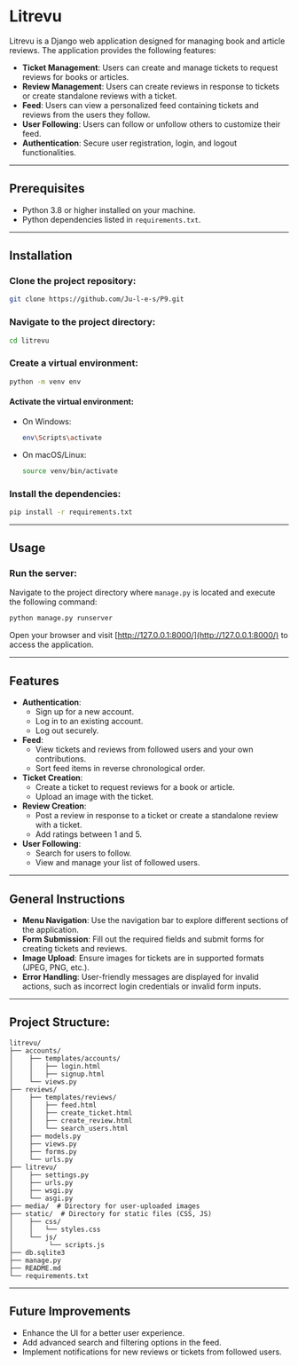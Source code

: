 
# Litrevu

Litrevu is a Django web application designed for managing book and article reviews. The application provides the following features:

- **Ticket Management**: Users can create and manage tickets to request reviews for books or articles.
- **Review Management**: Users can create reviews in response to tickets or create standalone reviews with a ticket.
- **Feed**: Users can view a personalized feed containing tickets and reviews from the users they follow.
- **User Following**: Users can follow or unfollow others to customize their feed.
- **Authentication**: Secure user registration, login, and logout functionalities.

---

## Prerequisites

- Python 3.8 or higher installed on your machine.
- Python dependencies listed in `requirements.txt`.

---

## Installation

### Clone the project repository:
```bash
git clone https://github.com/Ju-l-e-s/P9.git
```

### Navigate to the project directory:
```bash
cd litrevu
```

### Create a virtual environment:
```bash
python -m venv env
```

#### Activate the virtual environment:
- On Windows:
  ```bash
  env\Scripts\activate
  ```
- On macOS/Linux:
  ```bash
  source venv/bin/activate
  ```

### Install the dependencies:
```bash
pip install -r requirements.txt
```

---

## Usage

### Run the server:
Navigate to the project directory where `manage.py` is located and execute the following command:
```bash
python manage.py runserver
```

Open your browser and visit [http://127.0.0.1:8000/](http://127.0.0.1:8000/) to access the application.

---

## Features

- **Authentication**:
  - Sign up for a new account.
  - Log in to an existing account.
  - Log out securely.
- **Feed**:
  - View tickets and reviews from followed users and your own contributions.
  - Sort feed items in reverse chronological order.
- **Ticket Creation**:
  - Create a ticket to request reviews for a book or article.
  - Upload an image with the ticket.
- **Review Creation**:
  - Post a review in response to a ticket or create a standalone review with a ticket.
  - Add ratings between 1 and 5.
- **User Following**:
  - Search for users to follow.
  - View and manage your list of followed users.

---

## General Instructions

- **Menu Navigation**: Use the navigation bar to explore different sections of the application.
- **Form Submission**: Fill out the required fields and submit forms for creating tickets and reviews.
- **Image Upload**: Ensure images for tickets are in supported formats (JPEG, PNG, etc.).
- **Error Handling**: User-friendly messages are displayed for invalid actions, such as incorrect login credentials or invalid form inputs.

---

## Project Structure:

```
litrevu/
├── accounts/
│    ├── templates/accounts/
│    │   ├── login.html
│    │   ├── signup.html
│    └── views.py
├── reviews/
│    ├── templates/reviews/
│    │   ├── feed.html
│    │   ├── create_ticket.html
│    │   ├── create_review.html
│    │   └── search_users.html
│    ├── models.py
│    ├── views.py
│    ├── forms.py
│    └── urls.py
├── litrevu/
│    ├── settings.py
│    ├── urls.py
│    ├── wsgi.py
│    └── asgi.py
├── media/  # Directory for user-uploaded images
├── static/  # Directory for static files (CSS, JS)
│    ├── css/
│    │   └── styles.css
│    └── js/
│         └── scripts.js
├── db.sqlite3
├── manage.py
├── README.md
└── requirements.txt
```

---

## Future Improvements

- Enhance the UI for a better user experience.
- Add advanced search and filtering options in the feed.
- Implement notifications for new reviews or tickets from followed users.